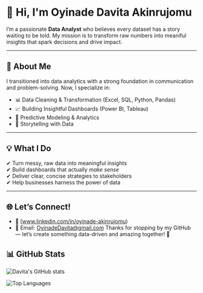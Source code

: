 # 👋 Hi, I'm Oyinade Davita Akinrujomu  

I’m a passionate **Data Analyst** who believes every dataset has a story waiting to be told. My mission is to transform raw numbers into meaniful insights that spark decisions and drive impact.  

---

## 🚀 About Me  
I transitioned into data analytics with a strong foundation in communication and problem-solving. Now, I specialize in:  

- 📊 Data Cleaning & Transformation (Excel, SQL, Python, Pandas)  
- 📈 Building Insightful Dashboards (Power BI, Tableau)  
- 🤖 Predictive Modeling & Analytics  
- 📝 Storytelling with Data  

---

## 💡 What I Do  
✔ Turn messy, raw data into meaningful insights  
✔ Build dashboards that actually *make sense*  
✔ Deliver clear, concise strategies to stakeholders  
✔ Help businesses harness the power of data  

---

## 🌐 Let’s Connect!  
- 💼 [www.linkedin.com/in/oyinade-akinrujomu)  
- 📧 Email: OyinadeDavita@gmail.com
Thanks for stopping by my GitHub — let’s create something data-driven and amazing together! 🚀

## 📊 GitHub Stats  

![Davita's GitHub stats](https://github-readme-stats.vercel.app/api?username=Danica-source&show_icons=true&theme=tokyonight)

![Top Languages](https://github-readme-stats.vercel.app/api/top-langs/?username=Danica-source&layout=compact&theme=tokyonight)
